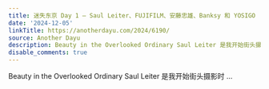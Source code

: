 ```yaml
---
title: 迷失东京 Day 1 – Saul Leiter、FUJIFILM、安藤忠雄、Banksy 和 YOSIGO
date: '2024-12-05'
linkTitle: https://anotherdayu.com/2024/6190/
source: Another Dayu
description: Beauty in the Overlooked Ordinary Saul Leiter 是我开始街头摄影时 ...
disable_comments: true
---
```

Beauty in the Overlooked Ordinary Saul Leiter 是我开始街头摄影时 ...